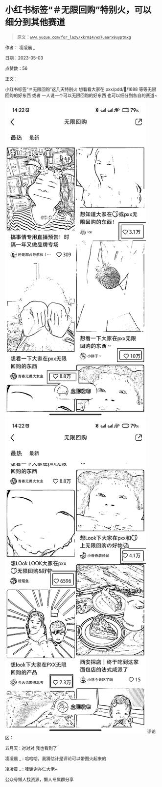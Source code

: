 # 小红书标签“＃无限回购”特别火，可以细分到其他赛道

> 原文：[`www.yuque.com/for_lazy/xkrm14/wx7uaarx9uyptmxg`](https://www.yuque.com/for_lazy/xkrm14/wx7uaarx9uyptmxg)



作者： 凌凌晨 _



日期：2023-05-03



点赞数：56

<ne-hole id="u1ed702e8" data-lake-id="u1ed702e8">

正文：



小红书标签“＃无限回购”这几天特别火 想看看大家在 pxx/pdd/🍑/1688 等等无限回购的好东西 或者 一人说一个可以无限回购的好东西 也可以细分到各自的赛道~



![](img/6cd50230a87f07023425cb6f78e3147d.png)  <ne-p id="ue5952ce7" data-lake-id="ue5952ce7">![](img/48f0e776181ab7bd0c0af31e6e8567f8.png)  <ne-hole id="u4280ad93" data-lake-id="u4280ad93"><ne-p id="uf0bdb065" data-lake-id="uf0bdb065">评论区：



五月天 : 对对对 我也看到了



凌凌晨 _ : 哈哈哈，我猜估计是评论可以带图火起来的



凌凌晨 _ : 哇谢谢亦仁大佬~

<ne-hole id="u319d6e0e" data-lake-id="u319d6e0e">

公众号懒人找资源，懒人专属群分享

</ne-hole></ne-hole></ne-p></ne-p></ne-hole>